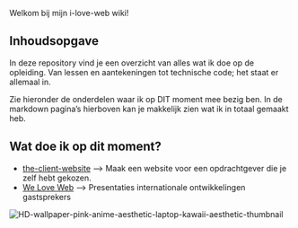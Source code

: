 Welkom bij mijn i-love-web wiki!

## Inhoudsopgave
In deze repository vind je een overzicht van alles wat ik doe op de opleiding. Van lessen en aantekeningen tot technische code; het staat er allemaal in. 

Zie hieronder de onderdelen waar ik op DIT moment mee bezig ben. In de markdown pagina’s hierboven kan je makkelijk zien wat ik in totaal gemaakt heb.

## Wat doe ik op dit moment?
- [the-client-website](https://github.com/saschavanvliet/the-client-website) --> Maak een website voor een opdrachtgever die je zelf hebt gekozen.
- [We Love Web](https://github.com/saschavanvliet/i-love-web/wiki/We-Love-Web#2024-2025-presentaties) --> Presentaties internationale ontwikkelingen gastsprekers


![HD-wallpaper-pink-anime-aesthetic-laptop-kawaii-aesthetic-thumbnail](https://github.com/user-attachments/assets/380859b0-0e7b-4755-a28c-634619d57ebe)




